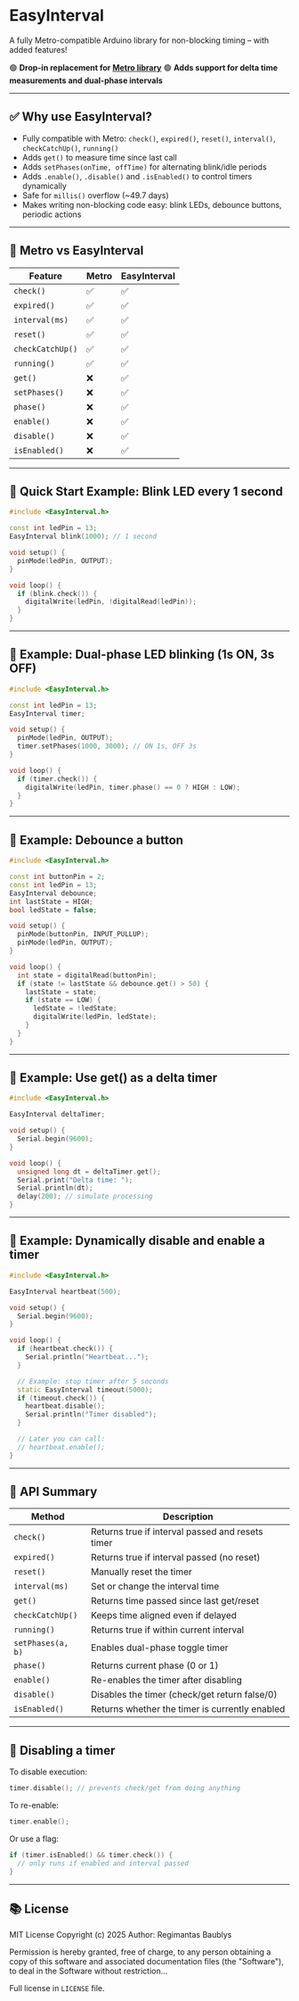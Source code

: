 # EasyInterval

A fully Metro-compatible Arduino library for non-blocking timing – with added features!

🟢 **Drop-in replacement for [Metro library](https://github.com/thomasfredericks/Metro)**
🟢 **Adds support for delta time measurements and dual-phase intervals**

---

## ✅ Why use EasyInterval?

* Fully compatible with Metro: `check()`, `expired()`, `reset()`, `interval()`, `checkCatchUp()`, `running()`
* Adds `get()` to measure time since last call
* Adds `setPhases(onTime, offTime)` for alternating blink/idle periods
* Adds `.enable()`, `.disable()` and `.isEnabled()` to control timers dynamically
* Safe for `millis()` overflow (\~49.7 days)
* Makes writing non-blocking code easy: blink LEDs, debounce buttons, periodic actions

---

## 🔄 Metro vs EasyInterval

| Feature          | Metro | EasyInterval |
| ---------------- | ----- | ------------ |
| `check()`        | ✅     | ✅            |
| `expired()`      | ✅     | ✅            |
| `interval(ms)`   | ✅     | ✅            |
| `reset()`        | ✅     | ✅            |
| `checkCatchUp()` | ✅     | ✅            |
| `running()`      | ✅     | ✅            |
| `get()`          | ❌     | ✅            |
| `setPhases()`    | ❌     | ✅            |
| `phase()`        | ❌     | ✅            |
| `enable()`       | ❌     | ✅            |
| `disable()`      | ❌     | ✅            |
| `isEnabled()`    | ❌     | ✅            |

---

## 🚀 Quick Start Example: Blink LED every 1 second

```cpp
#include <EasyInterval.h>

const int ledPin = 13;
EasyInterval blink(1000); // 1 second

void setup() {
  pinMode(ledPin, OUTPUT);
}

void loop() {
  if (blink.check()) {
    digitalWrite(ledPin, !digitalRead(ledPin));
  }
}
```

---

## 🔹 Example: Dual-phase LED blinking (1s ON, 3s OFF)

```cpp
#include <EasyInterval.h>

const int ledPin = 13;
EasyInterval timer;

void setup() {
  pinMode(ledPin, OUTPUT);
  timer.setPhases(1000, 3000); // ON 1s, OFF 3s
}

void loop() {
  if (timer.check()) {
    digitalWrite(ledPin, timer.phase() == 0 ? HIGH : LOW);
  }
}
```

---

## 🔹 Example: Debounce a button

```cpp
#include <EasyInterval.h>

const int buttonPin = 2;
const int ledPin = 13;
EasyInterval debounce;
int lastState = HIGH;
bool ledState = false;

void setup() {
  pinMode(buttonPin, INPUT_PULLUP);
  pinMode(ledPin, OUTPUT);
}

void loop() {
  int state = digitalRead(buttonPin);
  if (state != lastState && debounce.get() > 50) {
    lastState = state;
    if (state == LOW) {
      ledState = !ledState;
      digitalWrite(ledPin, ledState);
    }
  }
}
```

---

## 🔹 Example: Use get() as a delta timer

```cpp
#include <EasyInterval.h>

EasyInterval deltaTimer;

void setup() {
  Serial.begin(9600);
}

void loop() {
  unsigned long dt = deltaTimer.get();
  Serial.print("Delta time: ");
  Serial.println(dt);
  delay(200); // simulate processing
}
```

---

## 🔹 Example: Dynamically disable and enable a timer

```cpp
#include <EasyInterval.h>

EasyInterval heartbeat(500);

void setup() {
  Serial.begin(9600);
}

void loop() {
  if (heartbeat.check()) {
    Serial.println("Heartbeat...");
  }

  // Example: stop timer after 5 seconds
  static EasyInterval timeout(5000);
  if (timeout.check()) {
    heartbeat.disable();
    Serial.println("Timer disabled");
  }

  // Later you can call:
  // heartbeat.enable();
}
```

---

## 📃 API Summary

| Method            | Description                                      |
| ----------------- | ------------------------------------------------ |
| `check()`         | Returns true if interval passed and resets timer |
| `expired()`       | Returns true if interval passed (no reset)       |
| `reset()`         | Manually reset the timer                         |
| `interval(ms)`    | Set or change the interval time                  |
| `get()`           | Returns time passed since last get/reset         |
| `checkCatchUp()`  | Keeps time aligned even if delayed               |
| `running()`       | Returns true if within current interval          |
| `setPhases(a, b)` | Enables dual-phase toggle timer                  |
| `phase()`         | Returns current phase (0 or 1)                   |
| `enable()`        | Re-enables the timer after disabling             |
| `disable()`       | Disables the timer (check/get return false/0)    |
| `isEnabled()`     | Returns whether the timer is currently enabled   |

---

## 🚫 Disabling a timer

To disable execution:

```cpp
timer.disable(); // prevents check/get from doing anything
```

To re-enable:

```cpp
timer.enable();
```

Or use a flag:

```cpp
if (timer.isEnabled() && timer.check()) {
  // only runs if enabled and interval passed
}
```

---

## 📚 License

MIT License
Copyright (c) 2025
Author: Regimantas Baublys

Permission is hereby granted, free of charge, to any person obtaining a copy of this software and associated documentation files (the "Software"), to deal in the Software without restriction...

Full license in `LICENSE` file.
